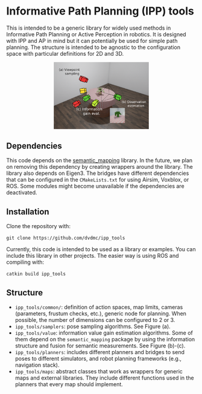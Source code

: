 # Informative Path Planning (IPP) tools

This is intended to be a generic library for widely used methods in Informative Path Planning or Active Perception in robotics.
It is designed with IPP and AP in mind but it can potentially be used for simple path planning.
The structure is intended to be agnostic to the configuration space with particular definitions for 2D and 3D.

<p float="center" align="middle">
  <img src="media/planning.png" width="50%"/>
</p>

## Dependencies 

This code depends on the [semantic_mapping](https://github.com/dvdmc/semantic_mapping) library. 
In the future, we plan on removing this dependency by creating wrappers around the library.
The library also depends on Eigen3. The bridges have different dependencies that can be 
configured in the `CMakeLists.txt` for using Airsim, Voxblox, or ROS. Some modules might become
unavailable if the dependencies are deactivated.

## Installation

Clone the repository with:

```
git clone https://github.com/dvdmc/ipp_tools
```

Currently, this code is intended to be used as a library or examples. You can include this library
in other projects. The easier way is using ROS and compiling with:

```
catkin build ipp_tools
```

## Structure
- `ipp_tools/common/`: definition of action spaces, map limits, cameras (parameters, frustum checks, etc.), generic node for planning. When possible, the number of dimensions can be configured to 2 or 3. 
- `ipp_tools/samplers`: pose sampling algorithms. See Figure (a).
- `ipp_tools/value`: information value gain estimation algorithms. Some of them depend on the `semantic_mapping` package by using the information structure and fusion for semantic measurements. See Figure (b)-(c).
- `ipp_tools/planners`: includes different planners and bridges to send poses to different simulators, and robot planning frameworks (e.g., navigation stack).
- `ipp_tools/maps`: abstract classes that work as wrappers for generic maps and external libraries. They include different functions used in the planners that every map should implement.



